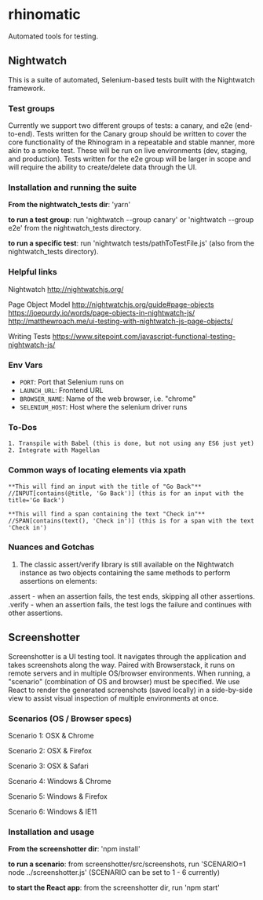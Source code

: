 # rhinomatic
Automated tools for testing.

## Nightwatch

  This is a suite of automated, Selenium-based tests built with the Nightwatch framework.
  
  ### Test groups

  Currently we support two different groups of tests: a canary, and e2e (end-to-end). Tests written for the Canary group should be written to cover the core functionality of the Rhinogram in a repeatable and stable manner, more akin to a smoke test. These will be run on live environments (dev, staging, and production). Tests written for the e2e group will be larger in scope and will require the ability to create/delete data through the UI.
  
  ### Installation and running the suite
  
  **From the nightwatch\_tests dir**: 'yarn'

  **to run a test group**: run 'nightwatch --group canary' or 'nightwatch --group e2e' from the nightwatch\_tests directory.

  **to run a specific test**: run 'nightwatch tests/pathToTestFile.js' (also from the nightwatch\_tests directory).
  
  ### Helpful links
  
  Nightwatch
    http://nightwatchjs.org/
    
  Page Object Model
    http://nightwatchjs.org/guide#page-objects
    https://joepurdy.io/words/page-objects-in-nightwatch-js/
    http://matthewroach.me/ui-testing-with-nightwatch-js-page-objects/
  
  Writing Tests
    https://www.sitepoint.com/javascript-functional-testing-nightwatch-js/

  ### Env Vars
  * `PORT`: Port that Selenium runs on
  * `LAUNCH_URL`: Frontend URL
  * `BROWSER_NAME`: Name of the web browser, i.e. "chrome"
  * `SELENIUM_HOST`: Host where the selenium driver runs

  ### To-Dos
    1. Transpile with Babel (this is done, but not using any ES6 just yet)
    2. Integrate with Magellan

  ### Common ways of locating elements via xpath
    **This will find an input with the title of "Go Back"**
    //INPUT[contains(@title, 'Go Back')] (this is for an input with the title='Go Back')
    
    **This will find a span containing the text "Check in"**
    //SPAN[contains(text(), 'Check in')] (this is for a span with the text 'Check in')

  ### Nuances and Gotchas

  1. The classic assert/verify library is still available on the Nightwatch instance as two objects containing the same methods to perform assertions on elements:

  .assert - when an assertion fails, the test ends, skipping all other assertions.
  .verify - when an assertion fails, the test logs the failure and continues with other assertions.
    

## Screenshotter

  Screenshotter is a UI testing tool. It navigates through the application and takes screenshots along the way. Paired with Browserstack, it runs on remote servers and in multiple OS/browser environments. When running, a "scenario" (combination of OS and browser) must be specified. We use React to render the generated screenshots (saved locally) in a side-by-side view to assist visual inspection of multiple environments at once. 

  ### Scenarios (OS / Browser specs)
  Scenario 1: OSX & Chrome 

  Scenario 2: OSX & Firefox 

  Scenario 3: OSX & Safari 

  Scenario 4: Windows & Chrome 

  Scenario 5: Windows & Firefox 

  Scenario 6: Windows & IE11 

  ### Installation and usage

  **From the screenshotter dir**: 'npm install'

  **to run a scenario**: from screenshotter/src/screenshots, run 'SCENARIO=1 node ../screenshotter.js' (SCENARIO can be set to 1 - 6 currently)

  **to start the React app**: from the screenshotter dir, run 'npm start'
